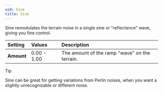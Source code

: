```yaml
---
uid: Sine
title: Sine
---
```


Sine remodulates the terrain noise in a single sine or "reflectance" wave, giving you fine control.

| Setting    | Values      | Description                                   |
| :--------- | :---------- | :-------------------------------------------- |
| **Amount** | 0.00 - 1.00 | The amount of the ramp "wave" on the terrain. |

> [!TIP] 
> Sine can be great for getting variations from Perlin noises, when you want a slightly unrecognizable or different noise.
